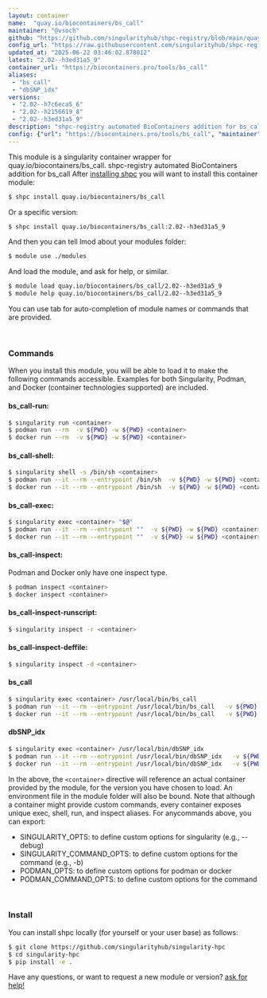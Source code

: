 ```yaml
---
layout: container
name:  "quay.io/biocontainers/bs_call"
maintainer: "@vsoch"
github: "https://github.com/singularityhub/shpc-registry/blob/main/quay.io/biocontainers/bs_call/container.yaml"
config_url: "https://raw.githubusercontent.com/singularityhub/shpc-registry/main/quay.io/biocontainers/bs_call/container.yaml"
updated_at: "2025-06-22 03:46:02.878012"
latest: "2.02--h3ed31a5_9"
container_url: "https://biocontainers.pro/tools/bs_call"
aliases:
 - "bs_call"
 - "dbSNP_idx"
versions:
 - "2.02--h7c6eca5_6"
 - "2.02--h2156619_8"
 - "2.02--h3ed31a5_9"
description: "shpc-registry automated BioContainers addition for bs_call"
config: {"url": "https://biocontainers.pro/tools/bs_call", "maintainer": "@vsoch", "description": "shpc-registry automated BioContainers addition for bs_call", "latest": {"2.02--h3ed31a5_9": "sha256:e00d06ee88ba2d3112873b0e71ba37189136d8cb0d79a1b0821f199992c2751e"}, "tags": {"2.02--h7c6eca5_6": "sha256:f79a73c5da0181343c500784f89b0c3120a1aaba97decdf4bc18bdf0b87e7fc2", "2.02--h2156619_8": "sha256:a62b6bbb8234f9c12fb9ad71d5ebf117583677594d32e762238e6223569b99a7", "2.02--h3ed31a5_9": "sha256:e00d06ee88ba2d3112873b0e71ba37189136d8cb0d79a1b0821f199992c2751e"}, "docker": "quay.io/biocontainers/bs_call", "aliases": {"bs_call": "/usr/local/bin/bs_call", "dbSNP_idx": "/usr/local/bin/dbSNP_idx"}}
---
```


This module is a singularity container wrapper for quay.io/biocontainers/bs_call.
shpc-registry automated BioContainers addition for bs_call
After [installing shpc](#install) you will want to install this container module:


```bash
$ shpc install quay.io/biocontainers/bs_call
```

Or a specific version:

```bash
$ shpc install quay.io/biocontainers/bs_call:2.02--h3ed31a5_9
```

And then you can tell lmod about your modules folder:

```bash
$ module use ./modules
```

And load the module, and ask for help, or similar.

```bash
$ module load quay.io/biocontainers/bs_call/2.02--h3ed31a5_9
$ module help quay.io/biocontainers/bs_call/2.02--h3ed31a5_9
```

You can use tab for auto-completion of module names or commands that are provided.

<br>

### Commands

When you install this module, you will be able to load it to make the following commands accessible.
Examples for both Singularity, Podman, and Docker (container technologies supported) are included.

#### bs_call-run:

```bash
$ singularity run <container>
$ podman run --rm  -v ${PWD} -w ${PWD} <container>
$ docker run --rm  -v ${PWD} -w ${PWD} <container>
```

#### bs_call-shell:

```bash
$ singularity shell -s /bin/sh <container>
$ podman run --it --rm --entrypoint /bin/sh  -v ${PWD} -w ${PWD} <container>
$ docker run --it --rm --entrypoint /bin/sh  -v ${PWD} -w ${PWD} <container>
```

#### bs_call-exec:

```bash
$ singularity exec <container> "$@"
$ podman run --it --rm --entrypoint ""  -v ${PWD} -w ${PWD} <container> "$@"
$ docker run --it --rm --entrypoint ""  -v ${PWD} -w ${PWD} <container> "$@"
```

#### bs_call-inspect:

Podman and Docker only have one inspect type.

```bash
$ podman inspect <container>
$ docker inspect <container>
```

#### bs_call-inspect-runscript:

```bash
$ singularity inspect -r <container>
```

#### bs_call-inspect-deffile:

```bash
$ singularity inspect -d <container>
```


#### bs_call

```bash
$ singularity exec <container> /usr/local/bin/bs_call
$ podman run --it --rm --entrypoint /usr/local/bin/bs_call   -v ${PWD} -w ${PWD} <container> -c " $@"
$ docker run --it --rm --entrypoint /usr/local/bin/bs_call   -v ${PWD} -w ${PWD} <container> -c " $@"
```


#### dbSNP_idx

```bash
$ singularity exec <container> /usr/local/bin/dbSNP_idx
$ podman run --it --rm --entrypoint /usr/local/bin/dbSNP_idx   -v ${PWD} -w ${PWD} <container> -c " $@"
$ docker run --it --rm --entrypoint /usr/local/bin/dbSNP_idx   -v ${PWD} -w ${PWD} <container> -c " $@"
```



In the above, the `<container>` directive will reference an actual container provided
by the module, for the version you have chosen to load. An environment file in the
module folder will also be bound. Note that although a container
might provide custom commands, every container exposes unique exec, shell, run, and
inspect aliases. For anycommands above, you can export:

 - SINGULARITY_OPTS: to define custom options for singularity (e.g., --debug)
 - SINGULARITY_COMMAND_OPTS: to define custom options for the command (e.g., -b)
 - PODMAN_OPTS: to define custom options for podman or docker
 - PODMAN_COMMAND_OPTS: to define custom options for the command

<br>

### Install

You can install shpc locally (for yourself or your user base) as follows:

```bash
$ git clone https://github.com/singularityhub/singularity-hpc
$ cd singularity-hpc
$ pip install -e .
```

Have any questions, or want to request a new module or version? [ask for help!](https://github.com/singularityhub/singularity-hpc/issues)